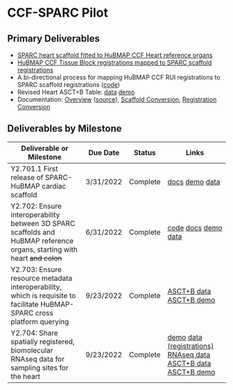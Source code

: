 # CCF-SPARC Pilot

## Primary Deliverables

* [SPARC heart scaffold fitted to HuBMAP CCF Heart reference organs](https://hubmapconsortium.github.io/ccf-sparc-pilot/ccf-eui.html)
* [HuBMAP CCF Tissue Block registrations mapped to SPARC scaffold registrations](https://hubmapconsortium.github.io/ccf-sparc-pilot/scaffold-viewer-demo/)
* A bi-directional process for mapping HuBMAP CCF RUI registrations to SPARC scaffold registrations ([code](https://github.com/SPARC-FAIR-Codeathon/hubmap-link/tree/main/tissue-block))
* Revised Heart ASCT+B Table: [data](https://docs.google.com/spreadsheets/d/1UhEZpDxQLCJLLx0gnWYDMQP8M-dwjZo_vIyPfjBCcVM/edit#gid=1759721736) [demo](https://hubmapconsortium.github.io/ccf-asct-reporter/vis?selectedOrgans=heart-v1.1&playground=false)
* Documentation: [Overview](https://hubmapconsortium.github.io/ccf-sparc-pilot/hubmap-sparc-linkage-documentation.pdf) ([source](https://docs.google.com/document/d/1wtPNV5Yanms5P939ldKB9wRXeR1Lk5CadZ2nsCkO5Gs/edit)), [Scaffold Conversion](https://github.com/SPARC-FAIR-Codeathon/hubmap-link/tree/main/scaffold-to-ccf), [Registration Conversion](https://github.com/SPARC-FAIR-Codeathon/hubmap-link/blob/main/tissue-block/README.md)

## Deliverables by Milestone

| Deliverable or Milestone | Due Date | Status | Links
|---|:-:|:-:|---|
| Y2.701.1 First release of SPARC-HuBMAP cardiac scaffold | 3/31/2022| Complete | [docs](https://github.com/SPARC-FAIR-Codeathon/hubmap-link/tree/main/scaffold-to-ccf) [demo](https://hubmapconsortium.github.io/ccf-sparc-pilot/ccf-eui.html) [data](https://github.com/hubmapconsortium/ccf-sparc-pilot/tree/main/data) |
| Y2.702: Ensure interoperability between 3D SPARC scaffolds and HuBMAP reference organs, starting with heart ~~and colon~~ | 6/31/2022 | Complete | [code](https://github.com/SPARC-FAIR-Codeathon/hubmap-link/tree/main/tissue-block) [docs](https://github.com/SPARC-FAIR-Codeathon/hubmap-link/blob/main/tissue-block/README.md) [demo](https://hubmapconsortium.github.io/ccf-sparc-pilot/scaffold-viewer-demo/) [data](https://github.com/hubmapconsortium/ccf-sparc-pilot/tree/main/data/ccf-in-scaffolds) |
| Y2.703: Ensure resource metadata interoperability, which is requisite to facilitate HuBMAP-SPARC cross platform querying | 9/23/2022 | Complete | [ASCT+B data](https://docs.google.com/spreadsheets/d/1UhEZpDxQLCJLLx0gnWYDMQP8M-dwjZo_vIyPfjBCcVM/edit#gid=1759721736) [ASCT+B demo](https://hubmapconsortium.github.io/ccf-asct-reporter/vis?selectedOrgans=heart-v1.1&playground=false) |
| Y2.704: Share spatially registered, biomolecular RNAseq data for sampling sites for the heart | 9/23/2022 | Complete | [demo](https://hubmapconsortium.github.io/ccf-sparc-pilot/ccf-eui.html) [data (registrations)](https://github.com/hubmapconsortium/ccf-ui/blob/main/projects/ccf-eui/src/assets/sparc/data/rui_locations.jsonld) [RNAseq data](https://portal.hubmapconsortium.org/search?mapped_data_types[0]=sciRNA-seq&mapped_data_types[1]=sciRNA-seq%20%5BSalmon%5D&mapped_data_types[2]=snRNA-seq%20%2810x%20Genomics%20v3%29&origin_sample.mapped_organ[0]=Heart&entity_type[0]=Dataset) [ASCT+B data](https://docs.google.com/spreadsheets/d/1UhEZpDxQLCJLLx0gnWYDMQP8M-dwjZo_vIyPfjBCcVM/edit#gid=1759721736) [ASCT+B demo](https://hubmapconsortium.github.io/ccf-asct-reporter/vis?selectedOrgans=heart-v1.1&playground=false) |
